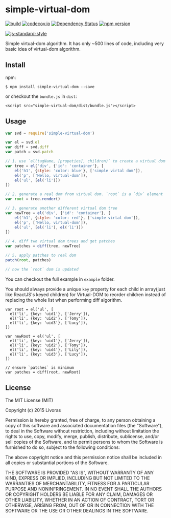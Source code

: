 simple-virtual-dom
==============================
[![build](https://circleci.com/gh/livoras/simple-virtual-dom/tree/master.png?style=shield)](https://circleci.com/gh/livoras/simple-virtual-dom) 
[![codecov.io](https://codecov.io/github/livoras/simple-virtual-dom/coverage.svg?branch=master)](https://codecov.io/github/livoras/simple-virtual-dom?branch=master) 
[![Dependency Status](https://david-dm.org/livoras/simple-virtual-dom.svg)](https://david-dm.org/livoras/simple-virtual-dom)
[![npm version](https://badge.fury.io/js/simple-virtual-dom.svg)](https://badge.fury.io/js/simple-virtual-dom) 

[![js-standard-style](https://cdn.rawgit.com/feross/standard/master/badge.svg)](https://github.com/feross/standard)

Simple virtual-dom algorithm. It has only ~500 lines of code, including very basic idea of virtual-dom algorithm.

## Install

npm:

    $ npm install simple-virtual-dom --save

or checkout the `bundle.js` in `dist`:

    <script src="simple-virtual-dom/dist/bundle.js"></script>

## Usage

```javascript
var svd = require('simple-virtual-dom')

var el = svd.el
var diff = svd.diff
var patch = svd.patch

// 1. use `el(tagName, [propeties], children)` to create a virtual dom tree
var tree = el('div', {'id': 'container'}, [
    el('h1', {style: 'color: blue'}, ['simple virtal dom']),
    el('p', ['Hello, virtual-dom']),
    el('ul', [el('li')])
])

// 2. generate a real dom from virtual dom. `root` is a `div` element
var root = tree.render()

// 3. generate another different virtual dom tree
var newTree = el('div', {'id': 'container'}, [
    el('h1', {style: 'color: red'}, ['simple virtal dom']),
    el('p', ['Hello, virtual-dom']),
    el('ul', [el('li'), el('li')])
])

// 4. diff two virtual dom trees and get patches
var patches = diff(tree, newTree)

// 5. apply patches to real dom
patch(root, patches)

// now the `root` dom is updated
```

You can checkout the full example in `example` folder.

You should always provide a unique `key` property for each child in array(just like ReactJS's keyed children) for Virtual-DOM to reorder children instead of replacing the whole list when performing diff algorithm.

```
var root = el('ul', [
  el('li', {key: 'uid1'}, ['Jerry']),
  el('li', {key: 'uid2'}, ['Tomy']),
  el('li', {key: 'uid3'}, ['Lucy']),
])

var newRoot = el('ul', [
  el('li', {key: 'uid1'}, ['Jerry']),
  el('li', {key: 'uid2'}, ['Tomy']),
  el('li', {key: 'uid4'}, ['Lily']),
  el('li', {key: 'uid3'}, ['Lucy']),
])

// ensure `patches` is minimum
var patches = diff(root, newRoot)
```

## License

The MIT License (MIT)

Copyright (c) 2015 Livoras

Permission is hereby granted, free of charge, to any person obtaining a copy
of this software and associated documentation files (the "Software"), to deal
in the Software without restriction, including without limitation the rights
to use, copy, modify, merge, publish, distribute, sublicense, and/or sell
copies of the Software, and to permit persons to whom the Software is
furnished to do so, subject to the following conditions:

The above copyright notice and this permission notice shall be included in all
copies or substantial portions of the Software.

THE SOFTWARE IS PROVIDED "AS IS", WITHOUT WARRANTY OF ANY KIND, EXPRESS OR
IMPLIED, INCLUDING BUT NOT LIMITED TO THE WARRANTIES OF MERCHANTABILITY,
FITNESS FOR A PARTICULAR PURPOSE AND NONINFRINGEMENT. IN NO EVENT SHALL THE
AUTHORS OR COPYRIGHT HOLDERS BE LIABLE FOR ANY CLAIM, DAMAGES OR OTHER
LIABILITY, WHETHER IN AN ACTION OF CONTRACT, TORT OR OTHERWISE, ARISING FROM,
OUT OF OR IN CONNECTION WITH THE SOFTWARE OR THE USE OR OTHER DEALINGS IN THE
SOFTWARE.



